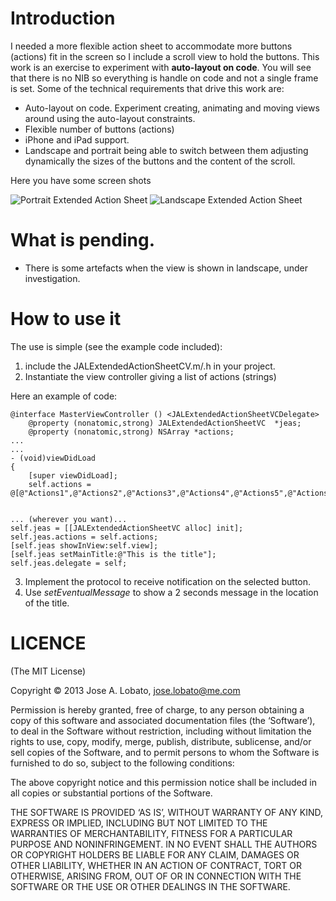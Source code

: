 
# Introduction #

I needed a more flexible action sheet to accommodate more buttons (actions) fit in the screen so I include a scroll view to hold the buttons. This work is an exercise to experiment with **auto-layout on code**. You will see that there is no NIB so everything is handle on code and not a single frame is set. Some of the technical requirements that drive this work are:

* Auto-layout on code. Experiment creating, animating and moving views around using the auto-layout constraints.
* Flexible number of buttons (actions)
* iPhone and iPad support.
* Landscape and portrait being able to switch between them adjusting dynamically the sizes of the buttons and the content of the scroll.

Here you have some screen shots

![Portrait Extended Action Sheet](https://dl.dropbox.com/u/159275/JALExtendedActionSheet01.png)
![Landscape Extended Action Sheet](https://dl.dropbox.com/u/159275/JALExtendedActionSheet02.png)

# What is pending.

* There is some artefacts when the view is shown in landscape, under investigation.

# How to use it #

The use is simple (see the example code included):

1. include the JALExtendedActionSheetCV.m/.h in your project.
2. Instantiate the view controller giving a list of actions (strings)

Here an example of code:

	@interface MasterViewController () <JALExtendedActionSheetVCDelegate>
		@property (nonatomic,strong) JALExtendedActionSheetVC  *jeas;
		@property (nonatomic,strong) NSArray *actions;
	...
	...
	- (void)viewDidLoad
	{
		[super viewDidLoad];
		self.actions = @[@"Actions1",@"Actions2",@"Actions3",@"Actions4",@"Actions5",@"Actions6",@"Actions7"];


	... (wherever you want)...
	self.jeas = [[JALExtendedActionSheetVC alloc] init];
	self.jeas.actions = self.actions;
	[self.jeas showInView:self.view];
	[self.jeas setMainTitle:@"This is the title"];
	self.jeas.delegate = self;


3. Implement the protocol to receive notification on the selected button.
4. Use *setEventualMessage* to show a 2 seconds message in the location of the title.


# LICENCE

(The MIT License)

Copyright © 2013 Jose A. Lobato, jose.lobato@me.com

Permission is hereby granted, free of charge, to any person obtaining a copy of this software and associated documentation files (the ‘Software’), to deal in the Software without restriction, including without limitation the rights to use, copy, modify, merge, publish, distribute, sublicense, and/or sell copies of the Software, and to permit persons to whom the Software is furnished to do so, subject to the following conditions:

The above copyright notice and this permission notice shall be included in all copies or substantial portions of the Software.

THE SOFTWARE IS PROVIDED ‘AS IS’, WITHOUT WARRANTY OF ANY KIND, EXPRESS OR IMPLIED, INCLUDING BUT NOT LIMITED TO THE WARRANTIES OF MERCHANTABILITY, FITNESS FOR A PARTICULAR PURPOSE AND NONINFRINGEMENT. IN NO EVENT SHALL THE AUTHORS OR COPYRIGHT HOLDERS BE LIABLE FOR ANY CLAIM, DAMAGES OR OTHER LIABILITY, WHETHER IN AN ACTION OF CONTRACT, TORT OR OTHERWISE, ARISING FROM, OUT OF OR IN CONNECTION WITH THE SOFTWARE OR THE USE OR OTHER DEALINGS IN THE SOFTWARE.
